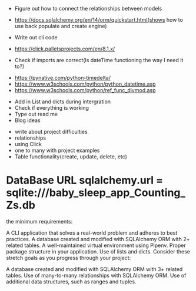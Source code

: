 - Figure out how to connect the relationships between models
* https://docs.sqlalchemy.org/en/14/orm/quickstart.html(shows how to use back populate and create engine)
- Write out cli code
* https://click.palletsprojects.com/en/8.1.x/
- Check if imports are correct(Is dateTime functioning the way I need it to?)
* https://pynative.com/python-timedelta/
* https://www.w3schools.com/python/python_datetime.asp
* https://www.w3schools.com/python/ref_func_divmod.asp
- Add in List and dicts during intergration
- Check if everything is working
- Type out read me
- Blog ideas
* write about project difficulties
* relationships
* using Click
* one to many with project examples
* Table functionality(create, update, delete, etc)
# DataBase URL sqlalchemy.url = sqlite:///baby_sleep_app_Counting_Zs.db

the minimum requirements:

A CLI application that solves a real-world problem and adheres to best practices.
A database created and modified with SQLAlchemy ORM with 2+ related tables.
A well-maintained virtual environment using Pipenv.
Proper package structure in your application.
Use of lists and dicts.
Consider these stretch goals as you progress through your project:

A database created and modified with SQLAlchemy ORM with 3+ related tables.
Use of many-to-many relationships with SQLAlchemy ORM.
Use of additional data structures, such as ranges and tuples.
